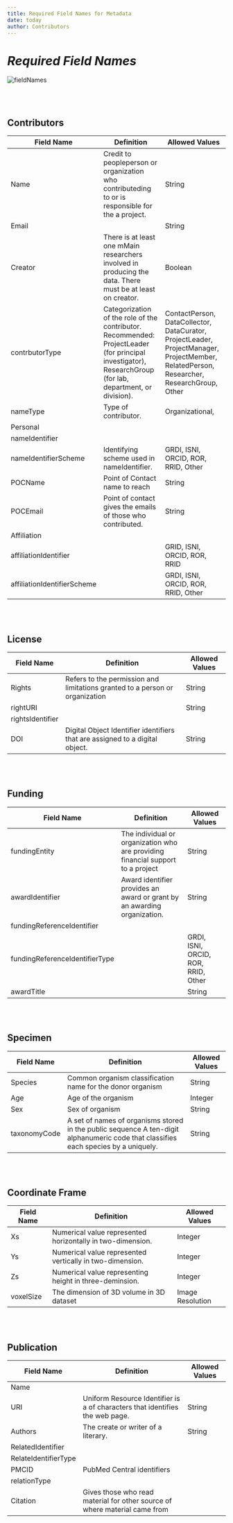 ```yaml
---
title: Required Field Names for Metadata
date: today
author: Contributors
---
```


# ***Required Field Names***

![fieldNames](https://img.shields.io/badge/BENCHMARK-fieldNames-FFFC33)

<br/><br/> 

## **Contributors**

| Field Name       | Definition  | Allowed Values |
| ---------------- | ----------- | -------------- |
| Name | Credit to peopleperson or organization who contributeding to or is responsible for the a project. | String |
| Email |  | String | 
| Creator | There is at least one mMain researchers involved in producing the data. There must be at least on creator. | Boolean |
| contrbutorType | Categorization of the role of the contributor. Recommended: ProjectLeader (for principal investigator), ResearchGroup (for lab, department, or division). | ContactPerson, DataCollector, DataCurator, ProjectLeader, ProjectManager, ProjectMember, RelatedPerson, Researcher, ResearchGroup, Other  |
| nameType | Type of contributor. |Organizational, 
Personal |
| nameIdentifier |  |  |
| nameIdentifierScheme | Identifying scheme used in nameIdentifier. | GRDI, ISNI, ORCID, ROR, RRID, Other |
| POCName | Point of Contact name to reach | String |
| POCEmail | Point of contact gives the emails of those who contributed. | String |
| Affiliation |  |  |
| affiliationIdentifier |  | GRID, ISNI, ORCID, ROR, RRID |
| affiliationIdentifierScheme |  | GRDI, ISNI, ORCID, ROR, RRID, Other |


<br/><br/> 

## **License**

| Field Name       | Definition  | Allowed Values |
| ---------------- | ----------- | -------------- |
| Rights | Refers to the permission and limitations granted to a person or organization | String |
| rightURI |  | String | 
| rightsIdentifier |  |  |
| DOI | Digital Object Identifier identifiers that are assigned to a digital object. | String |


<br/><br/> 

## **Funding**

| Field Name       | Definition  | Allowed Values |
| ---------------- | ----------- | -------------- |
| fundingEntity | The individual or organization who are providing financial support to a project | String |
| awardIdentifier | Award identifier provides an award or grant by an awarding organization. | String | 
| fundingReferenceIdentifier |  |  |
| fundingReferenceIdentifierType |  | GRDI, ISNI, ORCID, ROR, RRID, Other |
| awardTitle |  | String |


<br/><br/> 

## **Specimen**

| Field Name       | Definition  | Allowed Values |
| ---------------- | ----------- | -------------- |
| Species | Common organism classification name for the donor organism  | String |
| Age | Age of the organism | Integer | 
| Sex | Sex of organism | String |
| taxonomyCode |A set of names of organisms stored in the public sequence A ten-digit alphanumeric code that classifies each species by a uniquely.  | String |


<br/><br/> 

## **Coordinate Frame**

| Field Name       | Definition  | Allowed Values |
| ---------------- | ----------- | -------------- |
| Xs | Numerical value represented horizontally in two-dimension. | Integer |
| Ys | Numerical value represented vertically in two-dimension. | Integer | 
| Zs | Numerical value representing height in three-deminsion.  | Integer |
| voxelSize | The dimension of 3D volume in 3D dataset | Image Resolution |

<br/><br/> 

## **Publication**

| Field Name       | Definition  | Allowed Values |
| ---------------- | ----------- | -------------- |
| Name |  |  |
| URI | Uniform Resource Identifier is a of characters that identifies the web page. | String | 
| Authors | The create or writer of a literary. | String |
| RelatedIdentifier |  |  |
| RelateIdentifierType |  |  |
| PMCID | PubMed Central identifiers |  | 
| relationType |  |  |
| Citation | Gives those who read material for other source of where material came from |  |
